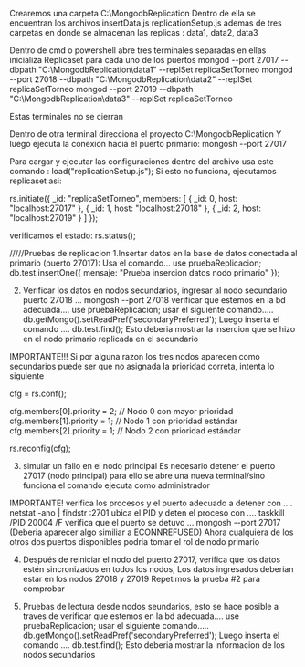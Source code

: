 Crearemos una carpeta C:\MongodbReplication
Dentro de ella se encuentran los archivos insertData.js replicationSetup.js
ademas de tres carpetas en donde se almacenan las replicas : data1, data2, data3

Dentro de cmd o powershell abre tres terminales separadas en ellas inicializa Replicaset para cada uno de los puertos 
mongod --port 27017 --dbpath "C:\MongodbReplication\data1" --replSet replicaSetTorneo
mongod --port 27018 --dbpath "C:\MongodbReplication\data2" --replSet replicaSetTorneo
mongod --port 27019 --dbpath "C:\MongodbReplication\data3" --replSet replicaSetTorneo

Estas terminales no se cierran 

Dentro de otra terminal direcciona el proyecto C:\MongodbReplication
Y luego ejecuta la conexion hacia el puerto primario: mongosh --port 27017

Para cargar y ejecutar las configuraciones dentro del archivo usa este comando : load("replicationSetup.js");
Si esto no funciona, ejecutamos replicaset asi:

rs.initiate({
  _id: "replicaSetTorneo",
  members: [
    { _id: 0, host: "localhost:27017" },
    { _id: 1, host: "localhost:27018" },
    { _id: 2, host: "localhost:27019" }
  ]
});

verificamos el estado: rs.status();


/////Pruebas de replicacion
1.Insertar datos en la base de datos conectada al primario (puerto 27017): 
Usa el comando... use pruebaReplicacion;
 db.test.insertOne({ mensaje: "Prueba insercion datos nodo primario" });

2. Verificar los datos en nodos secundarios, ingresar al nodo secundario puerto 27018 ... mongosh --port 27018
verificar que estemos en la bd adecuada.... use pruebaReplicacion;
 usar el siguiente comando.....  db.getMongo().setReadPref('secondaryPreferred');
 Luego inserta el comando ....  db.test.find();
 Esto deberia mostrar la insercion que se hizo en el nodo primario replicada en el secundario

IMPORTANTE!!!
Si por alguna razon los tres nodos aparecen como secundarios puede ser que no asignada la prioridad correta, intenta lo siguiente

cfg = rs.conf();

cfg.members[0].priority = 2;  // Nodo 0 con mayor prioridad
cfg.members[1].priority = 1;  // Nodo 1 con prioridad estándar
cfg.members[2].priority = 1;  // Nodo 2 con prioridad estándar

rs.reconfig(cfg);

3. simular un fallo en el nodo principal
Es necesario detener el puerto 27017 (nodo principal) para ello se abre una nueva terminal/sino funciona el comando ejecuta como administrador

IMPORTANTE! verifica los procesos y el puerto adecuado a detener con ....  netstat -ano | findstr :2701
ubica el PID y deten el proceso con .... taskkill /PID 20004 /F
verifica que el puerto se detuvo ... mongosh --port 27017  
(Deberia aparecer algo similiar a  ECONNREFUSED)
Ahora cualquiera de los otros dos puertos disponibles podria tomar el rol de nodo primario 

4. Después de reiniciar el nodo del puerto 27017, verifica que los datos estén sincronizados en todos los nodos, Los datos ingresados deberian estar en los nodos 27018 y 27019
Repetimos la prueba #2 para comprobar

5. Pruebas de lectura desde nodos seundarios, esto se hace posible a traves de 
verificar que estemos en la bd adecuada.... use pruebaReplicacion;
 usar el siguiente comando.....  db.getMongo().setReadPref('secondaryPreferred');
 Luego inserta el comando ....  db.test.find();
 Esto deberia mostrar la informacion de los nodos secundarios 

